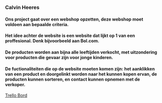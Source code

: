 # 
### Calvin Heeres
#### Ons project gaat over een webshop opzetten, deze webshop moet voldoen aan bepaalde criteria.

#### Het idee achter de website is een website dat lijkt op 1 van een proffesional. Denk bijvoorbeeld aan Bol.com. 

#### De producten worden aan bijna alle leeftijden verkocht, met uitzondering voor producten die gevaar zijn voor jonge kinderen.

#### De fuctionaliteiten die op de website moeten komen zijn: het aanklikken van een product en doorgelinkt worden naar het kunnen kopen ervan, de producten kunnen sorteren, en contact kunnen opnemen met de verkoper.

[Trello Bord](https://trello.com/b/1VhssRD6/f1m4bo)